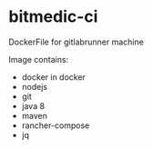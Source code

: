 # bitmedic-ci
DockerFile for gitlabrunner machine

Image contains:

- docker in docker
- nodejs
- git
- java 8
- maven
- rancher-compose
- jq
